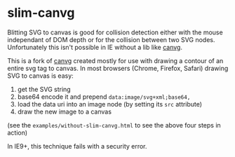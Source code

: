 # slim-canvg

Blitting SVG to canvas is good for collision detection either with the mouse independant of DOM depth or for the collision between two SVG nodes. Unfortunately this isn't possible in IE without a lib like [canvg]([https://github.com/gabelerner/canvg). 

This is a fork of [canvg]([https://github.com/gabelerner/canvg) created mostly for use with drawing a contour of an entire svg tag to canvas. In most browsers (Chrome, Firefox, Safari) drawing SVG to canvas is easy:

1. get the SVG string
2. base64 encode it and prepend `data:image/svg+xml;base64,`
3. load the data uri into an image node (by setting its `src` attribute)
4. draw the new image to a canvas

(see the `examples/without-slim-canvg.html` to see the above four steps in action)

In IE9+, this technique fails with a security error.
